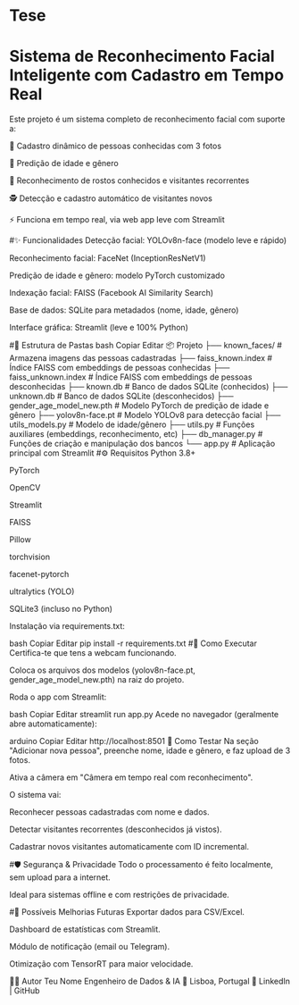 # Tese

# Sistema de Reconhecimento Facial Inteligente com Cadastro em Tempo Real

Este projeto é um sistema completo de reconhecimento facial com suporte a:

📸 Cadastro dinâmico de pessoas conhecidas com 3 fotos

🤖 Predição de idade e gênero

🧠 Reconhecimento de rostos conhecidos e visitantes recorrentes

🕵️ Detecção e cadastro automático de visitantes novos

⚡ Funciona em tempo real, via web app leve com Streamlit

#✨ Funcionalidades
Detecção facial: YOLOv8n-face (modelo leve e rápido)

Reconhecimento facial: FaceNet (InceptionResNetV1)

Predição de idade e gênero: modelo PyTorch customizado

Indexação facial: FAISS (Facebook AI Similarity Search)

Base de dados: SQLite para metadados (nome, idade, gênero)

Interface gráfica: Streamlit (leve e 100% Python)

#📁 Estrutura de Pastas
bash
Copiar
Editar
📦 Projeto
├── known_faces/             # Armazena imagens das pessoas cadastradas
├── faiss_known.index        # Índice FAISS com embeddings de pessoas conhecidas
├── faiss_unknown.index      # Índice FAISS com embeddings de pessoas desconhecidas
├── known.db                 # Banco de dados SQLite (conhecidos)
├── unknown.db               # Banco de dados SQLite (desconhecidos)
├── gender_age_model_new.pth # Modelo PyTorch de predição de idade e gênero
├── yolov8n-face.pt          # Modelo YOLOv8 para detecção facial
├── utils_models.py          # Modelo de idade/gênero
├── utils.py                 # Funções auxiliares (embeddings, reconhecimento, etc)
├── db_manager.py            # Funções de criação e manipulação dos bancos
└── app.py                   # Aplicação principal com Streamlit
#⚙️ Requisitos
Python 3.8+

PyTorch

OpenCV

Streamlit

FAISS

Pillow

torchvision

facenet-pytorch

ultralytics (YOLO)

SQLite3 (incluso no Python)

Instalação via requirements.txt:

bash
Copiar
Editar
pip install -r requirements.txt
#🚀 Como Executar
Certifica-te que tens a webcam funcionando.

Coloca os arquivos dos modelos (yolov8n-face.pt, gender_age_model_new.pth) na raiz do projeto.

Roda o app com Streamlit:

bash
Copiar
Editar
streamlit run app.py
Acede no navegador (geralmente abre automaticamente):

arduino
Copiar
Editar
http://localhost:8501
🧪 Como Testar
Na seção "Adicionar nova pessoa", preenche nome, idade e gênero, e faz upload de 3 fotos.

Ativa a câmera em "Câmera em tempo real com reconhecimento".

O sistema vai:

Reconhecer pessoas cadastradas com nome e dados.

Detectar visitantes recorrentes (desconhecidos já vistos).

Cadastrar novos visitantes automaticamente com ID incremental.

#🛡️ Segurança & Privacidade
Todo o processamento é feito localmente, sem upload para a internet.

Ideal para sistemas offline e com restrições de privacidade.

#📌 Possíveis Melhorias Futuras
Exportar dados para CSV/Excel.

Dashboard de estatísticas com Streamlit.

Módulo de notificação (email ou Telegram).

Otimização com TensorRT para maior velocidade.

👨‍💻 Autor
Teu Nome
Engenheiro de Dados & IA
📍 Lisboa, Portugal
🔗 LinkedIn | GitHub
